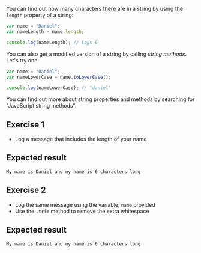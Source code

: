  You can find out how many characters there are in a string by using the `length` property of a string:

```js
var name = "Daniel";
var nameLength = name.length;

console.log(nameLength); // Logs 6
```

You can also get a modified version of a string by calling _string methods_. Let's try one:

```js
var name = "Daniel";
var nameLowerCase = name.toLowerCase();

console.log(nameLowerCase); // "daniel"
```

You can find out more about string properties and methods by searching for "JavaScript string methods".

## Exercise 1

* Log a message that includes the length of your name

## Expected result

```
My name is Daniel and my name is 6 characters long
``` 

## Exercise 2

* Log the same message using the variable, `name` provided
* Use the `.trim` method to remove the extra whitespace

## Expected result

```
My name is Daniel and my name is 6 characters long
```
